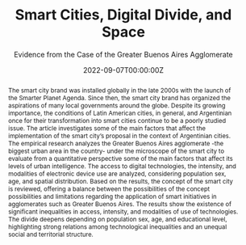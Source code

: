 ---
title: Smart Cities, Digital Divide, and Space

subtitle: Evidence from the Case of the Greater Buenos Aires Agglomerate
 
publication: '*Territorios*, (47)'

author_notes:
- Equal contribution
- Equal contribution

authors:
- Mercedes Di Virgilio
- Pablo Serrati

abstract: "The smart city brand was installed globally in the late 2000s with the launch of the Smarter Planet Agenda. Since then, the smart city brand has organized the aspirations of many local governments around the globe. Despite its growing importance, the conditions of Latin American cities, in general, and Argentinian once for their transformation into smart cities continue to be a poorly studied issue. The article investigates some of the main factors that affect the implementation of the smart city’s proposal in the context of Argentinian cities. The empirical research analyzes the Greater Buenos Aires agglomerate -the biggest urban area in the country- under the microscope of the smart city to evaluate from a quantitative perspective some of the main factors that affect its levels of urban intelligence. The access to digital technologies, the intensity, and modalities of electronic device use are analyzed, considering population sex, age, and spatial distribution. Based on the results, the concept of the smart city is reviewed, offering a balance between the possibilities of the concept possibilities and limitations regarding the application of smart initiatives in agglomerates such as Greater Buenos Aires. The results show the existence of significant inequalities in access, intensity, and modalities of use of technologies. The divide deepens depending on population sex, age, and educational level, highlighting strong relations among technological inequalities and an unequal social and territorial structure."

tags:
- Smart city
- Digital divide
- Buenos Aires
- Locational effects

date: "2022-09-07T00:00:00Z"
doi: "10.12804/revistas.urosario.edu.co/territorios/a.11635"
featured: true
image:
  focal_point: ""
  preview_only: false
projects: []

# Publication type.
# Legend: 0 = Uncategorized; 1 = Conference paper; 2 = Journal article;
# 3 = Preprint / Working Paper; 4 = Report; 5 = Book; 6 = Book section;
# 7 = Thesis; 8 = Patent
publication_types: ["2"]
publishDate: "2022-09-07T00:00:00Z"

url_pdf: publication/2022_smarth-cities/
---